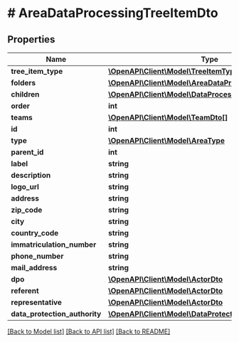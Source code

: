 # # AreaDataProcessingTreeItemDto

## Properties

Name | Type | Description | Notes
------------ | ------------- | ------------- | -------------
**tree_item_type** | [**\OpenAPI\Client\Model\TreeItemType**](TreeItemType.md) |  | [optional]
**folders** | [**\OpenAPI\Client\Model\AreaDataProcessingTreeItemDto[]**](AreaDataProcessingTreeItemDto.md) |  | [optional]
**children** | [**\OpenAPI\Client\Model\DataProcessingTreeItemDto[]**](DataProcessingTreeItemDto.md) |  | [optional]
**order** | **int** |  | [optional]
**teams** | [**\OpenAPI\Client\Model\TeamDto[]**](TeamDto.md) |  | [optional]
**id** | **int** |  | [optional]
**type** | [**\OpenAPI\Client\Model\AreaType**](AreaType.md) |  | [optional]
**parent_id** | **int** |  | [optional]
**label** | **string** |  |
**description** | **string** |  | [optional]
**logo_url** | **string** |  | [optional]
**address** | **string** |  | [optional]
**zip_code** | **string** |  | [optional]
**city** | **string** |  | [optional]
**country_code** | **string** |  | [optional]
**immatriculation_number** | **string** |  | [optional]
**phone_number** | **string** |  | [optional]
**mail_address** | **string** |  | [optional]
**dpo** | [**\OpenAPI\Client\Model\ActorDto**](ActorDto.md) |  | [optional]
**referent** | [**\OpenAPI\Client\Model\ActorDto**](ActorDto.md) |  | [optional]
**representative** | [**\OpenAPI\Client\Model\ActorDto**](ActorDto.md) |  | [optional]
**data_protection_authority** | [**\OpenAPI\Client\Model\DataProtectionAuthorityDto**](DataProtectionAuthorityDto.md) |  | [optional]

[[Back to Model list]](../../README.md#models) [[Back to API list]](../../README.md#endpoints) [[Back to README]](../../README.md)

